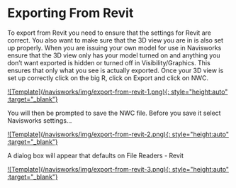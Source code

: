 # Exporting From Revit #

To export from Revit you need to ensure that the settings for Revit are correct. You also want to make sure that the 3D view you are in is also set up properly. When you are issuing your own model for use in Navisworks ensure that the 3D view only has your model turned on and anything you don’t want exported is hidden or turned off in Visibility/Graphics. This ensures that only what you see is actually exported. Once your 3D view is set up correctly click on the big R, click on Export and click on NWC. 

<a href="../.././img/export-from-revit-1.png" target="_blank">
    ![Template](/navisworks/img/export-from-revit-1.png){: style="height:auto" :target="_blank"}
</a>

You will then be prompted to save the NWC file. Before you save it select Navisworks settings…

<a href="../.././img/export-from-revit-2.png" target="_blank">
    ![Template](/navisworks/img/export-from-revit-2.png){: style="height:auto" :target="_blank"}
</a>

A dialog box will appear that defaults on File Readers - Revit

<a href="../.././img/export-from-revit-3.png" target="_blank">
    ![Template](/navisworks/img/export-from-revit-3.png){: style="height:auto" :target="_blank"}
</a>

<br>
<br>
<br>
<br>